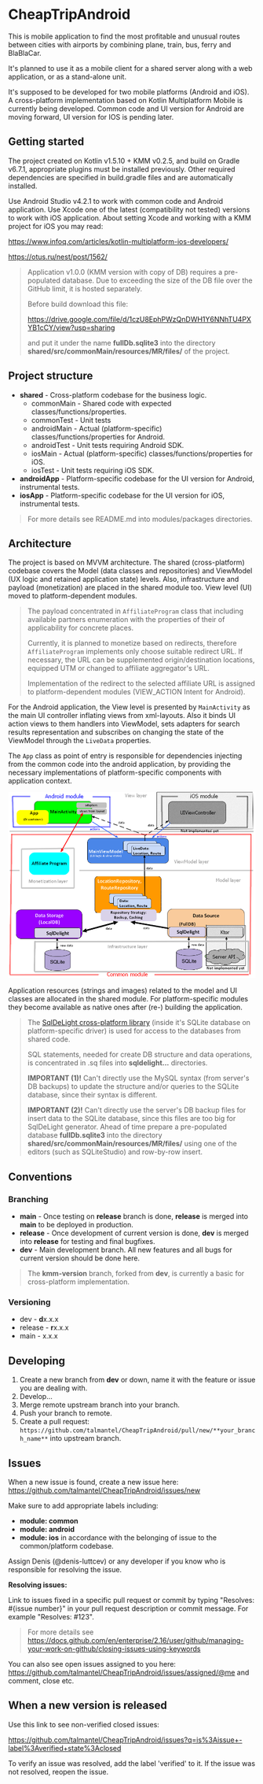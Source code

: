 # CheapTripAndroid

This is mobile application to find the most profitable and unusual routes between cities with
airports by combining plane, train, bus, ferry and BlaBlaCar.

It's planned to use it as a mobile client for a shared server along with a web application, or as
a stand-alone unit.

It's supposed to be developed for two mobile platforms (Android and iOS). A cross-platform
implementation based on Kotlin Multiplatform Mobile is currently being developed. Common code and
UI version for Android are moving forward, UI version for IOS is pending later.

## Getting started

The project created on Kotlin v1.5.10 + KMM v0.2.5, and build on Gradle v6.7.1, appropriate plugins
must be installed previously. Other required dependencies are specified in build.gradle files and
are automatically installed.

Use Android Studio v4.2.1 to work with common code and Android application. Use Xcode one of the
latest (compatibility not tested) versions to work with iOS application. About setting Xcode and
working with a KMM project for iOS you may read:

https://www.infoq.com/articles/kotlin-multiplatform-ios-developers/

https://otus.ru/nest/post/1562/

> Application v1.0.0 (KMM version with copy of DB) requires a pre-populated database.
Due to exceeding the size of the DB file over the GitHub limit, it is hosted separately. 
>
> Before build download this file:
>
> https://drive.google.com/file/d/1czU8EphPWzQnDWH1Y6NNhTU4PXYB1cCY/view?usp=sharing
>
> and put it under the name **fullDb.sqlite3** into the directory **shared/src/commonMain/resources/MR/files/**
of the project.

## Project structure

* **shared** - Cross-platform codebase for the business logic.
    * commonMain - Shared code with expected classes/functions/properties.
    * commonTest - Unit tests
    * androidMain - Actual (platform-specific) classes/functions/properties for Android.
    * androidTest - Unit tests requiring Android SDK.
    * iosMain - Actual (platform-specific) classes/functions/properties for iOS.
    * iosTest - Unit tests requiring iOS SDK.
* **androidApp** - Platform-specific codebase for the UI version for Android, instrumental tests.
* **iosApp** - Platform-specific codebase for the UI version for iOS, instrumental tests.

> For more details see README.md into modules/packages directories.

## Architecture

The project is based on MVVM architecture. The shared (cross-platform) codebase covers the Model
(data classes and repositories) and ViewModel (UX logic and retained application state) levels.
Also, infrastructure and payload (monetization) are placed in the shared module too.
View level (UI) moved to platform-dependent modules.

> The payload concentrated in `AffiliateProgram` class that including available partners enumeration
> with the properties of their of applicability for concrete places. 
>
> Currently, it is planned to monetize based on redirects, therefore `AffiliateProgram` implements
> only choose suitable redirect URL. If necessary, the URL can be supplemented origin/destination
> locations, equipped UTM or changed to affiliate aggregator's URL.
>
> Implementation of the redirect to the selected affiliate URL is assigned to platform-dependent
> modules (VIEW_ACTION Intent for Android).

For the Android application, the View level is presented by `MainActivity` as the main UI controller
inflating views from xml-layouts. Also it binds UI action views to them handlers into ViewModel,
sets adapters for search results representation and subscribes on changing the state of the
ViewModel through the `LiveData` properties.

The `App` class as point of entry is responsible for dependencies injecting from the common code
into the android application, by providing the necessary implementations of platform-specific
components with application context.

![](application_architecture_schema.png)

Application resources (strings and images) related to the model and UI classes are allocated in the
shared module. For platform-specific modules they become available as native ones after (re-) building
the application.

> The [SqlDeLight cross-platform library](https://cashapp.github.io/sqldelight/multiplatform_sqlite/)
> (inside it's SQLite database on platform-specific driver) is used for access to the databases
> from shared code.
>
> SQL statements, needed for create DB structure and data operations, is concentrated in .sq files
> into **sqldelight...** directories.
>
> **IMPORTANT (1)!** Can't directly use the MySQL syntax (from server's DB backups) to update the
> structure and/or queries to the SQLite database, since their syntax is different.
>
> **IMPORTANT (2)!** Can't directly use the server's DB backup files for insert data to the SQLite
> database, since this files are too big for SqlDeLight generator. Ahead of time prepare a
> pre-populated database **fullDb.sqlite3** into the directory **shared/src/commonMain/resources/MR/files/**
> using one of the editors (such as SQLiteStudio) and row-by-row insert.

## Conventions

### Branching

* **main** - Once testing on **release** branch is done, **release** is merged into **main** to be
deployed in production.
* **release** - Once development of current version is done, **dev** is merged into **release** for
testing and final bugfixes.
* **dev** - Main development branch. All new features and all bugs for current version should be
done here.

> The **kmm-version** branch, forked from **dev**, is currently a basic for cross-platform
> implementation.

### Versioning

* dev - **d**x.x.x
* release - **r**x.x.x
* main - x.x.x

## Developing

1. Create a new branch from **dev** or down, name it with the feature or issue you are dealing with.
2. Develop...
3. Merge remote upstream branch into your branch.
4. Push your branch to remote.
5. Create a pull request:
`https://github.com/talmantel/CheapTripAndroid/pull/new/**your_branch_name**` into upstream branch.

## Issues

When a new issue is found, create a new issue here:
https://github.com/talmantel/CheapTripAndroid/issues/new

Make sure to add appropriate labels including:
* **module: common**
* **module: android**
* **module: ios**
in accordance with the belonging of issue to the common/platform codebase.

Assign Denis (@denis-luttcev) or any developer if you know who is responsible for resolving the issue.

**Resolving issues:**

Link to issues fixed in a specific pull request or commit by typing "Resolves: #{issue number}" in
your pull request description or commit message. For example "Resolves: #123".

> For more details see
> https://docs.github.com/en/enterprise/2.16/user/github/managing-your-work-on-github/closing-issues-using-keywords

You can also see open issues assigned to you here:
https://github.com/talmantel/CheapTripAndroid/issues/assigned/@me and comment, close etc.

## When a new version is released

Use this link to see non-verified closed issues:

https://github.com/talmantel/CheapTripAndroid/issues?q=is%3Aissue+-label%3Averified+state%3Aclosed

To verify an issue was resolved, add the label 'verified' to it. If the issue was not resolved,
reopen the issue.